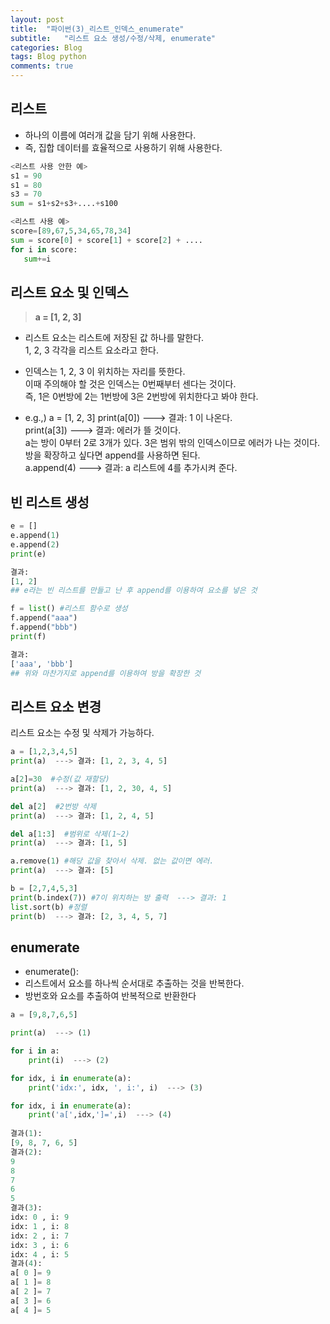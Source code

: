 ```yaml
---  
layout: post  
title:  "파이썬(3)_리스트_인덱스_enumerate"  
subtitle:   "리스트 요소 생성/수정/삭제, enumerate"  
categories: Blog  
tags: Blog python     
comments: true  
---  
```

  
  
## 리스트  
- 하나의 이름에 여러개 값을 담기 위해 사용한다.  
- 즉, 집합 데이터를 효율적으로 사용하기 위해 사용한다.  
  
~~~python
<리스트 사용 안한 예>
s1 = 90
s1 = 80
s3 = 70
sum = s1+s2+s3+....+s100
~~~

~~~python
<리스트 사용 예>
score=[89,67,5,34,65,78,34]
sum = score[0] + score[1] + score[2] + ....
for i in score:
   sum+=i
~~~


## 리스트 요소 및 인덱스


>__a = [1, 2, 3]__

- 리스트 요소는 리스트에 저장된 값 하나를 말한다.  
1, 2, 3 각각을 리스트 요소라고 한다.

- 인덱스는 1, 2, 3 이 위치하는 자리를 뜻한다.  
이때 주의해야 할 것은 인덱스는 0번째부터 센다는 것이다.  
즉, 1은 0번방에 2는 1번방에 3은 2번방에 위치한다고 봐야 한다.

- e.g.,)
a = [1, 2, 3]
print(a[0]) ---> 결과: 1 이 나온다.   
print(a[3]) ---> 결과: 에러가 뜰 것이다.  
a는 방이 0부터 2로 3개가 있다. 3은 범위 밖의 인덱스이므로 에러가 나는 것이다.   
방을 확장하고 싶다면 append를 사용하면 된다.   
a.append(4) ---> 결과: a 리스트에 4를 추가시켜 준다.


## 빈 리스트 생성
~~~python
e = []
e.append(1) 
e.append(2) 
print(e)

결과:
[1, 2]
## e라는 빈 리스트를 만들고 난 후 append를 이용하여 요소를 넣은 것
~~~
~~~python
f = list() #리스트 함수로 생성
f.append("aaa")
f.append("bbb")
print(f)

결과:
['aaa', 'bbb']
## 위와 마찬가지로 append를 이용하여 방을 확장한 것
~~~

## 리스트 요소 변경

리스트 요소는 수정 및 삭제가 가능하다.

~~~python
a = [1,2,3,4,5]
print(a)  ---> 결과: [1, 2, 3, 4, 5]

a[2]=30  #수정(값 재할당)
print(a)  ---> 결과: [1, 2, 30, 4, 5]

del a[2]  #2번방 삭제
print(a)  ---> 결과: [1, 2, 4, 5]

del a[1:3]  #범위로 삭제(1~2)
print(a)  ---> 결과: [1, 5]

a.remove(1) #해당 값을 찾아서 삭제. 없는 값이면 에러.
print(a)  ---> 결과: [5]

b = [2,7,4,5,3]
print(b.index(7)) #7이 위치하는 방 출력  ---> 결과: 1
list.sort(b) #정렬
print(b)  ---> 결과: [2, 3, 4, 5, 7]
~~~

## enumerate

- enumerate():
- 리스트에서 요소를 하나씩 순서대로 추출하는 것을 반복한다.
- 방번호와 요소를 추출하여 반복적으로 반환한다
~~~python
a = [9,8,7,6,5]

print(a)  ---> (1)

for i in a:
    print(i)  ---> (2)

for idx, i in enumerate(a):
    print('idx:', idx, ', i:', i)  ---> (3)

for idx, i in enumerate(a):
    print('a[',idx,']=',i)  ---> (4)
    
결과(1): 
[9, 8, 7, 6, 5]
결과(2):
9
8
7
6
5
결과(3): 
idx: 0 , i: 9
idx: 1 , i: 8
idx: 2 , i: 7
idx: 3 , i: 6
idx: 4 , i: 5
결과(4):
a[ 0 ]= 9
a[ 1 ]= 8
a[ 2 ]= 7
a[ 3 ]= 6
a[ 4 ]= 5
~~~





